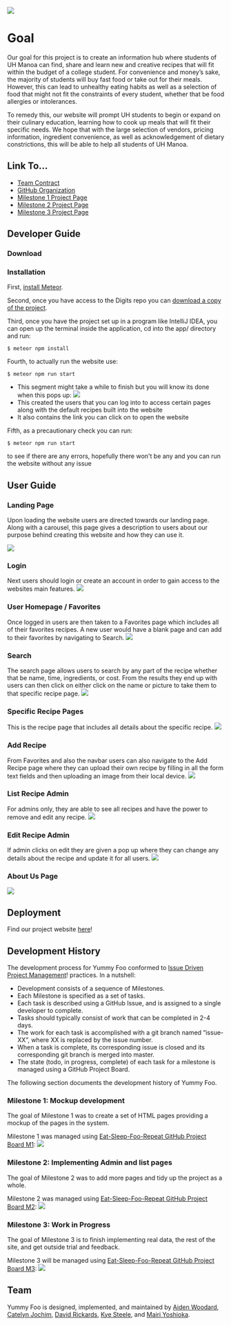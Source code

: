 ![](doc/yummy-foo-logo.png)
# Goal
Our goal for this project is to create an information hub where students of UH Manoa can find, share and learn new and creative recipes that will fit within the budget of a college student. For convenience and money’s sake, the majority of students will buy fast food or take out for their meals. However, this can lead to unhealthy eating habits as well as a selection of food that might not fit the constraints of every student, whether that be food allergies or intolerances. 

To remedy this, our website will prompt UH students to begin or expand on their culinary education, learning how to cook up meals that will fit their specific needs. We hope that with the large selection of vendors, pricing information, ingredient convenience, as well as acknowledgement of dietary constrictions, this will be able to help all students of UH Manoa.

## Link To...
  * [Team Contract](https://docs.google.com/document/d/10fjiUGCcoZn1zsEntLvA_btXFST54v0s46QtEraBu4E/edit?usp=sharing)
  * [GitHub Organization](https://github.com/eat-sleep-fortnite-repeat/eat-sleep-fortnite-repeat.github.io)
  * [Milestone 1 Project Page](https://github.com/orgs/eat-sleep-fortnite-repeat/projects/2)
  * [Milestone 2 Project Page](https://github.com/orgs/eat-sleep-fortnite-repeat/projects/3)
  * [Milestone 3 Project Page](https://github.com/orgs/eat-sleep-fortnite-repeat/projects/5/views/1)

## Developer Guide

### Download

### Installation
First, [install Meteor](https://www.meteor.com/install).

Second, once you have access to the Digits repo you can [download a copy of the project](https://github.com/mair1/digits).

Third, once you have the project set up in a program like IntelliJ IDEA, you can open up the terminal inside the application, cd into the app/ directory and run:
```
$ meteor npm install
```
Fourth, to actually run the website use:
```
$ meteor npm run start
```
* This segment might take a while to finish but you will know its done when this pops up: <img src="doc/meteorInstallM2.jpeg">
* This created the users that you can log into to access certain pages along with the default recipes built into the website
* It also contains the link you can click on to open the website

Fifth, as a precautionary check you can run:
```
$ meteor npm run start
```
to see if there are any errors, hopefully there won't be any and you can run the website without any issue

## User Guide

### Landing Page
Upon loading the website users are directed towards our landing page. Along with a carousel, this page gives a description to users about our purpose behind creating this website and how they can use it.

![](doc/landingM2.png)

### Login
Next users should login or create an account in order to gain access to the websites main features.
![](doc/loginM2.png)

### User Homepage / Favorites
Once logged in users are then taken to a Favorites page which includes all of their favorites recipes. A new user would have a blank page and can add to their favorites by navigating to Search.
![](doc/favoritesM2.png)

### Search
The search page allows users to search by any part of the recipe whether that be name, time, ingredients, or cost. From the results they end up with users can then click on either click on the name or picture to take them to that specific recipe page.
![](doc/searchM2.png)

### Specific Recipe Pages
This is the recipe page that includes all details about the specific recipe.
![](doc/specific-recipeM2.png)

### Add Recipe
From Favorites and also the navbar users can also navigate to the Add Recipe page where they can upload their own recipe by filling in all the form text fields and then uploading an image from their local device.
![](doc/add-recipeM2.png)

### List Recipe Admin
For admins only, they are able to see all recipes and have the power to remove and edit any recipe.
![](doc/list-recipe-adminM2.png)

### Edit Recipe Admin
If admin clicks on edit they are given a pop up where they can change any details about the recipe and update it for all users.
![](doc/edit-recipeM2.png)

### About Us Page
![](doc/aboutUsPageM1.png)

## Deployment
Find our project website [here](http://146.190.161.129/)!

## Development History
The development process for Yummy Foo conformed to [Issue Driven Project Management](https://courses.ics.hawaii.edu/ics314f19/modules/project-management/)! practices. In a nutshell:

* Development consists of a sequence of Milestones.
* Each Milestone is specified as a set of tasks.
* Each task is described using a GitHub Issue, and is assigned to a single developer to complete. 
* Tasks should typically consist of work that can be completed in 2-4 days. 
* The work for each task is accomplished with a git branch named “issue-XX”, where XX is replaced by the issue number. 
* When a task is complete, its corresponding issue is closed and its corresponding git branch is merged into master. 
* The state (todo, in progress, complete) of each task for a milestone is managed using a GitHub Project Board.

The following section documents the development history of Yummy Foo.

### Milestone 1: Mockup development
The goal of Milestone 1 was to create a set of HTML pages providing a mockup of the pages in the system.

Milestone 1 was managed using [Eat-Sleep-Foo-Repeat GitHub Project Board M1](https://github.com/orgs/eat-sleep-fortnite-repeat/projects/2/views/1):
![](doc/M1ProjectBoard.png)

### Milestone 2: Implementing Admin and list pages
The goal of Milestone 2 was to add more pages and tidy up the project as a whole.

Milestone 2 was managed using [Eat-Sleep-Foo-Repeat GitHub Project Board M2](https://github.com/orgs/eat-sleep-fortnite-repeat/projects/3/views/1):
![](doc/M2projectboard.png)

### Milestone 3: Work in Progress
The goal of Milestone 3 is to finish implementing real data, the rest of the site, and get outside trial and feedback.

Milestone 3 will be managed using [Eat-Sleep-Foo-Repeat GitHub Project Board M3](https://github.com/orgs/eat-sleep-fortnite-repeat/projects/5):
![](doc/M3ProjectBoard.png)

## Team

Yummy Foo is designed, implemented, and maintained by [Aiden Woodard](https://github.com/aidenlkw), [Catelyn Jochim](https://github.com/cjochim), [David Rickards](https://github.com/DavidRickards), [Kye Steele](https://github.com/kyesteele), and [Mairi Yoshioka](https://github.com/mair1). 
